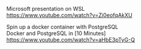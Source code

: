 Microsoft presentation on WSL  
https://www.youtube.com/watch?v=Zi0eofqAkXU

Spin up a docker container with PostgreSQL   
Docker and PostgreSQL in [10 Minutes]  
https://www.youtube.com/watch?v=aHbE3pTyG-Q


